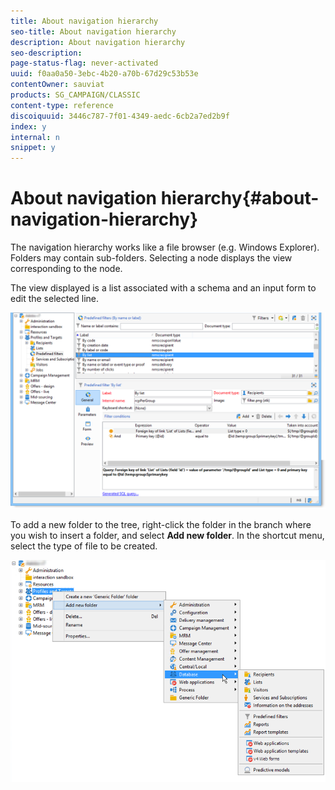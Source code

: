 ```yaml
---
title: About navigation hierarchy
seo-title: About navigation hierarchy
description: About navigation hierarchy
seo-description: 
page-status-flag: never-activated
uuid: f0aa0a50-3ebc-4b20-a70b-67d29c53b53e
contentOwner: sauviat
products: SG_CAMPAIGN/CLASSIC
content-type: reference
discoiquuid: 3446c787-7f01-4349-aedc-6cb2a7ed2b9f
index: y
internal: n
snippet: y
---
```


# About navigation hierarchy{#about-navigation-hierarchy}

The navigation hierarchy works like a file browser (e.g. Windows Explorer). Folders may contain sub-folders. Selecting a node displays the view corresponding to the node.

The view displayed is a list associated with a schema and an input form to edit the selected line.

![](assets/d_ncs_integration_navigation.png)

To add a new folder to the tree, right-click the folder in the branch where you wish to insert a folder, and select **Add new folder**. In the shortcut menu, select the type of file to be created.

![](assets/d_ncs_integration_navigation_create.png)

